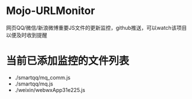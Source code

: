 # Mojo-URLMonitor
网页QQ/微信/新浪微博重要JS文件的更新监控，github推送，可以watch该项目以便及时收到提醒
# 当前已添加监控的文件列表
* ./smartqq/mq_comm.js
* ./smartqq/mq.js
* ./weixin/webwxApp31e225.js
